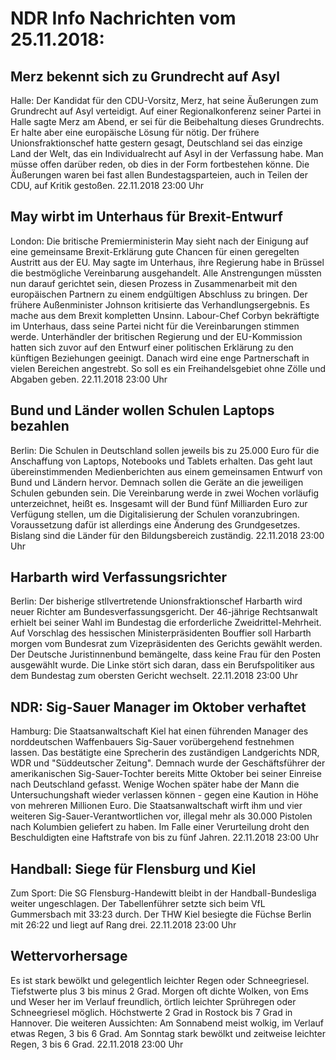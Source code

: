 # NDR Info Nachrichten vom 25.11.2018:


## Merz bekennt sich zu Grundrecht auf Asyl
Halle: Der Kandidat für den CDU-Vorsitz, Merz, hat seine Äußerungen zum Grundrecht auf Asyl verteidigt. Auf einer Regionalkonferenz seiner Partei in Halle sagte Merz am Abend, er sei für die Beibehaltung dieses Grundrechts. Er halte aber eine europäische Lösung für nötig. Der frühere Unionsfraktionschef hatte gestern gesagt, Deutschland sei das einzige Land der Welt, das ein Individualrecht auf Asyl in der Verfassung habe. Man müsse offen darüber reden, ob dies in der Form fortbestehen könne. Die Äußerungen waren bei fast allen Bundestagsparteien, auch in Teilen der CDU, auf Kritik gestoßen. 22.11.2018 23:00 Uhr 

## May wirbt im Unterhaus für Brexit-Entwurf
London: 	Die britische Premierministerin May sieht nach der Einigung auf eine gemeinsame Brexit-Erklärung gute Chancen für einen geregelten Austritt aus der EU. May sagte im Unterhaus, ihre Regierung habe in Brüssel die bestmögliche Vereinbarung ausgehandelt. Alle Anstrengungen müssten nun darauf gerichtet sein, diesen Prozess in Zusammenarbeit mit den europäischen Partnern zu einem endgültigen Abschluss zu bringen. Der frühere Außenminister Johnson kritisierte das Verhandlungsergebnis. Es mache aus dem Brexit kompletten Unsinn. Labour-Chef Corbyn bekräftigte im Unterhaus, dass seine Partei nicht für die Vereinbarungen stimmen werde. Unterhändler der britischen Regierung und der EU-Kommission hatten sich zuvor auf den Entwurf einer politischen Erklärung zu den künftigen Beziehungen geeinigt. Danach wird eine enge Partnerschaft in vielen Bereichen angestrebt. So soll es ein Freihandelsgebiet ohne Zölle und Abgaben geben. 22.11.2018 23:00 Uhr 

## Bund und Länder wollen Schulen Laptops bezahlen
Berlin:	Die Schulen in Deutschland sollen jeweils bis zu 25.000 Euro für die Anschaffung von Laptops, Notebooks und Tablets erhalten. Das geht laut übereinstimmenden Medienberichten aus einem gemeinsamen Entwurf von Bund und Ländern hervor. Demnach sollen die Geräte an die jeweiligen Schulen gebunden sein. Die Vereinbarung werde in zwei Wochen vorläufig unterzeichnet, heißt es. Insgesamt will der Bund fünf Milliarden Euro zur Verfügung stellen, um die Digitalisierung der Schulen voranzubringen. Voraussetzung dafür ist allerdings eine Änderung des Grundgesetzes. Bislang sind die Länder für den Bildungsbereich zuständig. 22.11.2018 23:00 Uhr 

## Harbarth wird Verfassungsrichter
Berlin: Der bisherige stllvertretende Unionsfraktionschef Harbarth wird neuer Richter am Bundesverfassungsgericht. Der 46-jährige Rechtsanwalt erhielt bei seiner Wahl im Bundestag die erforderliche Zweidrittel-Mehrheit. Auf Vorschlag des hessischen Ministerpräsidenten Bouffier soll Harbarth morgen vom Bundesrat zum Vizepräsidenten des Gerichts gewählt werden. Der Deutsche Juristinnenbund bemängelte, dass keine Frau für den Posten ausgewählt wurde. Die Linke stört sich daran, dass ein Berufspolitiker aus dem Bundestag zum obersten Gericht wechselt. 22.11.2018 23:00 Uhr 

## NDR: Sig-Sauer Manager im Oktober verhaftet
Hamburg: Die Staatsanwaltschaft Kiel hat einen führenden Manager des norddeutschen Waffenbauers Sig-Sauer vorübergehend festnehmen lassen. Das bestätigte eine Sprecherin des zuständigen Landgerichts NDR, WDR und "Süddeutscher Zeitung". Demnach wurde der Geschäftsführer der amerikanischen Sig-Sauer-Tochter bereits Mitte Oktober bei seiner Einreise nach Deutschland gefasst. Wenige Wochen später habe der Mann die Untersuchungshaft wieder verlassen können - gegen eine Kaution in Höhe von mehreren Millionen Euro. Die Staatsanwaltschaft wirft ihm und vier weiteren Sig-Sauer-Verantwortlichen vor, illegal mehr als 30.000 Pistolen nach Kolumbien geliefert zu haben. Im Falle einer Verurteilung droht den Beschuldigten eine Haftstrafe von bis zu fünf Jahren. 22.11.2018 23:00 Uhr 

## Handball: Siege für Flensburg und Kiel
Zum Sport: Die SG Flensburg-Handewitt bleibt in der Handball-Bundesliga weiter ungeschlagen. Der Tabellenführer setzte sich beim  VfL Gummersbach mit 33:23 durch. Der THW Kiel besiegte die Füchse Berlin mit 26:22 und liegt auf Rang drei. 22.11.2018 23:00 Uhr 

## Wettervorhersage
Es ist stark bewölkt und gelegentlich leichter Regen oder Schneegriesel. Tiefstwerte plus 3 bis minus 2 Grad. Morgen oft dichte Wolken, von Ems und Weser her im Verlauf freundlich, örtlich leichter Sprühregen oder Schneegriesel möglich. Höchstwerte 2 Grad in Rostock bis 7 Grad in Hannover. Die weiteren Aussichten: Am Sonnabend meist wolkig, im Verlauf etwas Regen, 3 bis 6 Grad. Am Sonntag stark bewölkt und zeitweise leichter Regen, 3 bis 6 Grad. 22.11.2018 23:00 Uhr 
